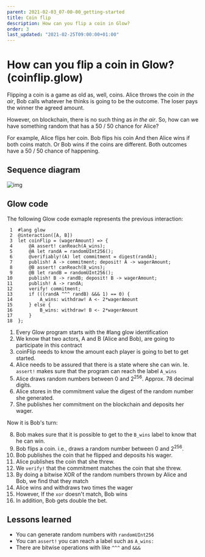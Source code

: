 ```yaml
---
parent: 2021-02-03_07-00-00_getting-started
title: Coin flip
description: How can you flip a coin in Glow?
order: 3
last_updated: "2021-02-25T09:00:00+01:00"
---
```

# How can you flip a coin in Glow? (coinflip.glow)

Flipping a coin is a game as old as, well, coins.
Alice throws the coin *in the air*,
Bob calls whatever he thinks is going to be the outcome.
The loser pays the winner the agreed amount.

However, on blockchain, there is no such thing as *in the air*.
So, how can we have something random that has a 50 / 50 chance for Alice?

For example, Alice flips her coin.
Bob flips his coin
And then Alice wins if both coins match.
Or Bob wins if the coins are different.
Both outcomes have a 50 / 50 chance of happening.


## Sequence diagram

![img](https://ucarecdn.com/ffc7e8a4-0c70-4c2e-869f-bc77a378ef0f/coinflip.png)


## Glow code

The following Glow code exmaple represents the previous interaction:

     1  #lang glow
     2  @interaction([A, B])
     3  let coinFlip = (wagerAmount) => {
     4      @A assert! canReach(A_wins);
     5      @A let randA = randomUInt256();
     6      @verifiably!(A) let commitment = digest(randA);
     7      publish! A -> commitment; deposit! A -> wagerAmount;
     8      @B assert! canReach(B_wins);
     9      @B let randB = randomUInt256();
    10      publish! B -> randB; deposit! B -> wagerAmount;
    11      publish! A -> randA;
    12      verify! commitment;
    13      if (((randA ^^^ randB) &&& 1) == 0) {
    14          A_wins: withdraw! A <- 2*wagerAmount
    15      } else {
    16          B_wins: withdraw! B <- 2*wagerAmount
    17      }
    18  };

1.  Every Glow program starts with the #lang glow identification
2.  We know that two actors, A and B (Alice and Bob), are going to participate in this contract
3.  coinFlip needs to know the amount each player is going to bet to get started.
4.  Alice needs to be assured that there is a state where she can win. Ie. `assert!` makes sure that the program can reach the label `A_wins`
5.  Alice draws random numbers between 0 and 2<sup>256</sup>. Approx. 78 decimal digits.
6.  Alice stores in the commitment value the digest of the random number she generated.
7.  She publishes her commitment on the blockchain and deposits her wager.

Now it is Bob's turn:

8.  Bob makes sure that it is possible to get to the `B_wins` label to know that he can win.
9.  Bob flips a coin. i.e., draws a random number between 0 and 2<sup>256</sup>.
10. Bob publishes the coin that he flipped and deposits his wager.
11. Alice publishes the coin that she threw.
12. We `verify!` that the commitment matches the coin that she threw.
13. By doing a bitwise XOR of the random numbers thrown by Alice and Bob, we find that they match
14. Alice wins and withdraws two times the wager
15. However, If the `xor` doesn't match, Bob wins
16. In addition, Bob gets double the bet.


## Lessons learned

-   You can generate random numbers with `randomUInt256`
-   You can `assert!` you can reach a label such as `A_wins:`
-   There are bitwise operations with like `^^^` and `&&&`
